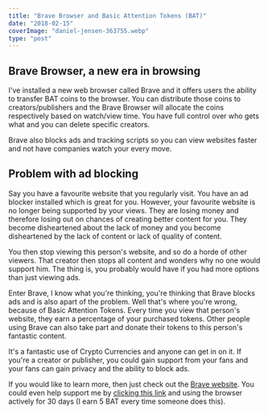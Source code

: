```yaml
---
title: "Brave Browser and Basic Attention Tokens (BAT)"
date: "2018-02-15"
coverImage: "daniel-jensen-363755.webp"
type: "post"
---
```


## Brave Browser, a new era in browsing

I've installed a new web browser called Brave and it offers users the ability to transfer BAT coins to the browser. You can distribute those coins to creators/publishers and the Brave Browser will allocate the coins respectively based on watch/view time. You have full control over who gets what and you can delete specific creators.

Brave also blocks ads and tracking scripts so you can view websites faster and not have companies watch your every move.

## Problem with ad blocking

Say you have a favourite website that you regularly visit. You have an ad blocker installed which is great for you. However, your favourite website is no longer being supported by your views. They are losing money and therefore losing out on chances of creating better content for you. They become disheartened about the lack of money and you become disheartened by the lack of content or lack of quality of content.

You then stop viewing this person's website, and so do a horde of other viewers. That creator then stops all content and wonders why no one would support him. The thing is, you probably would have if you had more options than just viewing ads.

Enter Brave, I know what you're thinking, you're thinking that Brave blocks ads and is also apart of the problem. Well that's where you're wrong, because of Basic Attention Tokens. Every time you view that person's website, they earn a percentage of your purchased tokens. Other people using Brave can also take part and donate their tokens to this person's fantastic content.

It's a fantastic use of Crypto Currencies and anyone can get in on it. If you're a creator or publisher, you could gain support from your fans and your fans can gain privacy and the ability to block ads.

If you would like to learn more, then just check out the [Brave website](https://brave.com/). You could even help support me by [clicking this link](http://brave.com/mic497) and using the browser actively for 30 days (I earn 5 BAT every time someone does this).
